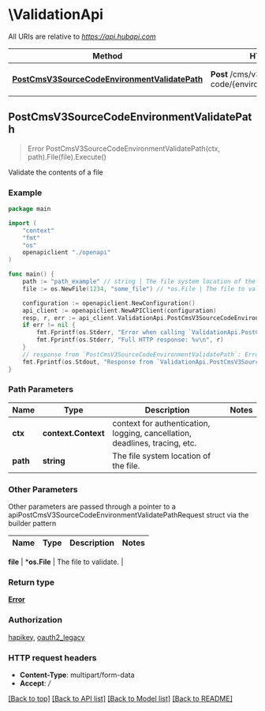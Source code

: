 # \ValidationApi

All URIs are relative to *https://api.hubapi.com*

Method | HTTP request | Description
------------- | ------------- | -------------
[**PostCmsV3SourceCodeEnvironmentValidatePath**](ValidationApi.md#PostCmsV3SourceCodeEnvironmentValidatePath) | **Post** /cms/v3/source-code/{environment}/validate/{path} | Validate the contents of a file



## PostCmsV3SourceCodeEnvironmentValidatePath

> Error PostCmsV3SourceCodeEnvironmentValidatePath(ctx, path).File(file).Execute()

Validate the contents of a file



### Example

```go
package main

import (
    "context"
    "fmt"
    "os"
    openapiclient "./openapi"
)

func main() {
    path := "path_example" // string | The file system location of the file.
    file := os.NewFile(1234, "some_file") // *os.File | The file to validate. (optional)

    configuration := openapiclient.NewConfiguration()
    api_client := openapiclient.NewAPIClient(configuration)
    resp, r, err := api_client.ValidationApi.PostCmsV3SourceCodeEnvironmentValidatePath(context.Background(), path).File(file).Execute()
    if err != nil {
        fmt.Fprintf(os.Stderr, "Error when calling `ValidationApi.PostCmsV3SourceCodeEnvironmentValidatePath``: %v\n", err)
        fmt.Fprintf(os.Stderr, "Full HTTP response: %v\n", r)
    }
    // response from `PostCmsV3SourceCodeEnvironmentValidatePath`: Error
    fmt.Fprintf(os.Stdout, "Response from `ValidationApi.PostCmsV3SourceCodeEnvironmentValidatePath`: %v\n", resp)
}
```

### Path Parameters


Name | Type | Description  | Notes
------------- | ------------- | ------------- | -------------
**ctx** | **context.Context** | context for authentication, logging, cancellation, deadlines, tracing, etc.
**path** | **string** | The file system location of the file. | 

### Other Parameters

Other parameters are passed through a pointer to a apiPostCmsV3SourceCodeEnvironmentValidatePathRequest struct via the builder pattern


Name | Type | Description  | Notes
------------- | ------------- | ------------- | -------------

 **file** | ***os.File** | The file to validate. | 

### Return type

[**Error**](Error.md)

### Authorization

[hapikey](../README.md#hapikey), [oauth2_legacy](../README.md#oauth2_legacy)

### HTTP request headers

- **Content-Type**: multipart/form-data
- **Accept**: */*

[[Back to top]](#) [[Back to API list]](../README.md#documentation-for-api-endpoints)
[[Back to Model list]](../README.md#documentation-for-models)
[[Back to README]](../README.md)

